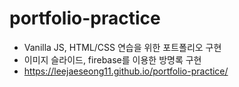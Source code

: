 # portfolio-practice
- Vanilla JS, HTML/CSS 연습을 위한 포트폴리오 구현
- 이미지 슬라이드, firebase를 이용한 방명록 구현
- https://leejaeseong11.github.io/portfolio-practice/
